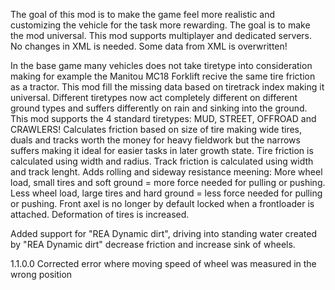 The goal of this mod is to make the game feel more realistic and
customizing the vehicle for the task more rewarding.
The goal is to make the mod universal.
This mod supports multiplayer and dedicated servers.
No changes in XML is needed. Some data from XML is overwritten!

In the base game many vehicles does not take tiretype into consideration making for example
the Manitou MC18 Forklift recive the same tire friction as a tractor.
This mod fill the missing data based on tiretrack index making it universal.
Different tiretypes now act completely different on different ground types and
suffers differently on rain and sinking into the ground.
This mod supports the 4 standard tiretypes: MUD, STREET, OFFROAD and CRAWLERS!
Calculates friction based on size of tire making wide tires, duals and tracks worth the money for
heavy fieldwork but the narrows suffers making it ideal for easier tasks in later growth state.
Tire friction is calculated using width and radius.
Track friction is calculated using width and track lenght.
Adds rolling and sideway resistance meening: 
More wheel load, small tires and soft ground = more force needed for pulling or pushing.
Less wheel load, large tires and hard ground = less force needed for pulling or pushing.
Front axel is no longer by default locked when a frontloader is attached.
Deformation of tires is increased.

Added support for "REA Dynamic dirt", driving into standing water
created by "REA Dynamic dirt" decrease friction and increase sink of wheels.

1.1.0.0
Corrected error where moving speed of wheel was measured in the wrong position
